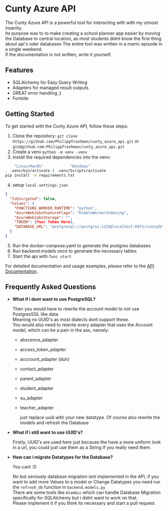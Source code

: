# Cunty Azure API

The Cunty Azure API is a powerful tool for interacting with with my utmost insanity.  
Its purpose was to to make creating a school planner app easier by moving the Database to central location, as most students didnt know the first thing about api's oder databases
The entire tool was written in a manic episode in a single weekend.  
If the documentation is not written, write it yourself.  

## Features

- SQLAlchemy for Easy Query Writing
- Adapters for managed result outputs
- GREAT error handling ;)  
- Fortnite

## Getting Started

To get started with the Cunty Azure API, follow these steps:

1. Clone the repository: `git clone https://github.com/PhilippTrashman/cunty_azure_api.git` or `git@github.com:PhilippTrashman/cunty_azure_api.git`
2. Create a venv `python -m venv .venv`
3. Install the required dependencies into the venv:

``` bash
    "Linux/MacOS"            "Windows"
. .venv/bin/activate | .venv/Scripts/activate
pip install -m requirements.txt
```

4. setup `local.settings.json`

``` json
{
  "IsEncrypted": false,
  "Values": {
    "FUNCTIONS_WORKER_RUNTIME": "python",
    "AzureWebJobsFeatureFlags": "EnableWorkerIndexing",
    "AzureWebJobsStorage": "",
    "TOKEN": {Your Token Here},
    "DATABASE_URL": "postgresql://postgres:1234@localhost:6971/cuntydb"
  }
}
```

5. Run the docker-compose.yaml to generate the postgres databases
6. Run backend.models once to generate the necessary tables
7. Start the api with `func start`

For detailed documentation and usage examples, please refer to the [API Documentation](./docs/api.md).

## Frequently Asked Questions

- __What if i dont want to use PostgreSQL?__

    Then you would have to rewrite the account model to not use PostgresSQL like data.  
    Meaning no UUID's as most dialects dont support these.  
    You would also need to rewrite every adapter that uses the Account model, which can be a pain in the ass, namely:

  - abscence_adapter
  - access_token_adapter
  - acccount_adapter (duh)
  - contact_adapter
  - parent_adapter
  - student_adapter
  - su_adapter
  - teacher_adapter

    just replace uuid with your new datatype. Of course also rewrite the models and refresh the Database

- __What if i still want to use UUID's?__

    Firstly, UUID's are used here just because the have a more uniform look in a url, you could just use them as a String if you really need them.  

- __How can i migrate Datatypes for the Database?__

    You cant :D  

    No but seriously database migration isnt implemented in the API,
    if you want to add more Values to a model or Change Datatypes you need run the `refresh_db` function in `backend.models.py`  
    There are some tools like `Alembic` which can handle Database Migration specifically for SQLAlchemy but i didnt want to work on that.  
    Please implement it if you think its necessary and start a pull request.
